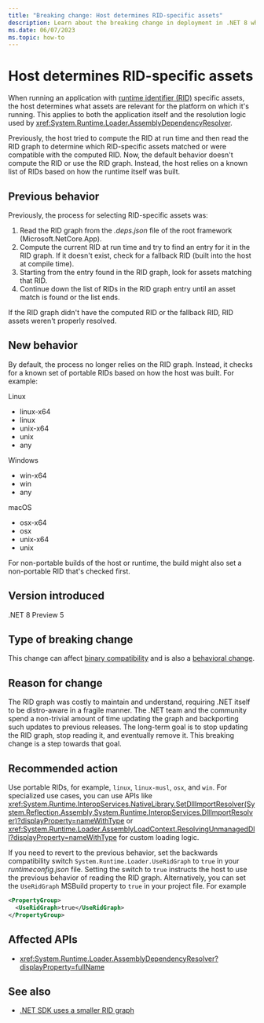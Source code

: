 ```yaml
---
title: "Breaking change: Host determines RID-specific assets"
description: Learn about the breaking change in deployment in .NET 8 where the runtime host looks for RID-specific assets via a known list.
ms.date: 06/07/2023
ms.topic: how-to
---
```

# Host determines RID-specific assets

When running an application with [runtime identifier (RID)](../../../rid-catalog.md) specific assets, the host determines what assets are relevant for the platform on which it's running. This applies to both the application itself and the resolution logic used by <xref:System.Runtime.Loader.AssemblyDependencyResolver>.

Previously, the host tried to compute the RID at run time and then read the RID graph to determine which RID-specific assets matched or were compatible with the computed RID. Now, the default behavior doesn't compute the RID or use the RID graph. Instead, the host relies on a known list of RIDs based on how the runtime itself was built.

## Previous behavior

Previously, the process for selecting RID-specific assets was:

1. Read the RID graph from the *.deps.json* file of the root framework (Microsoft.NetCore.App).
1. Compute the current RID at run time and try to find an entry for it in the RID graph. If it doesn't exist, check for a fallback RID (built into the host at compile time).
1. Starting from the entry found in the RID graph, look for assets matching that RID.
1. Continue down the list of RIDs in the RID graph entry until an asset match is found or the list ends.

If the RID graph didn't have the computed RID or the fallback RID, RID assets weren't properly resolved.

## New behavior

By default, the process no longer relies on the RID graph. Instead, it checks for a known set of portable RIDs based on how the host was built. For example:

Linux

- linux-x64
- linux
- unix-x64
- unix
- any

Windows

- win-x64
- win
- any

macOS

- osx-x64
- osx
- unix-x64
- unix

For non-portable builds of the host or runtime, the build might also set a non-portable RID that's checked first.

## Version introduced

.NET 8 Preview 5

## Type of breaking change

This change can affect [binary compatibility](../../categories.md#binary-compatibility) and is also a [behavioral change](../../categories.md#behavioral-change).

## Reason for change

The RID graph was costly to maintain and understand, requiring .NET itself to be distro-aware in a fragile manner. The .NET team and the community spend a non-trivial amount of time updating the graph and backporting such updates to previous releases. The long-term goal is to stop updating the RID graph, stop reading it, and eventually remove it. This breaking change is a step towards that goal.

## Recommended action

Use portable RIDs, for example, `linux`, `linux-musl`, `osx`, and `win`. For specialized use cases, you can use APIs like <xref:System.Runtime.InteropServices.NativeLibrary.SetDllImportResolver(System.Reflection.Assembly,System.Runtime.InteropServices.DllImportResolver)?displayProperty=nameWithType> or <xref:System.Runtime.Loader.AssemblyLoadContext.ResolvingUnmanagedDll?displayProperty=nameWithType> for custom loading logic.

If you need to revert to the previous behavior, set the backwards compatibility switch `System.Runtime.Loader.UseRidGraph` to `true` in your *runtimeconfig.json* file. Setting the switch to `true` instructs the host to use the previous behavior of reading the RID graph. Alternatively, you can set the `UseRidGraph` MSBuild property to `true` in your project file. For example

```xml
<PropertyGroup>
  <UseRidGraph>true</UseRidGraph>
</PropertyGroup>
```

## Affected APIs

- <xref:System.Runtime.Loader.AssemblyDependencyResolver?displayProperty=fullName>

## See also

- [.NET SDK uses a smaller RID graph](../../sdk/8.0/rid-graph.md)
